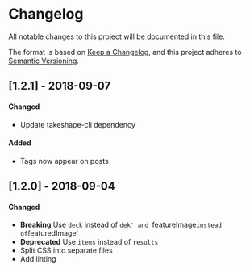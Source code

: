 # Changelog
All notable changes to this project will be documented in this file.

The format is based on [Keep a Changelog](https://keepachangelog.com/en/1.0.0/),
and this project adheres to [Semantic Versioning](https://semver.org/spec/v2.0.0.html).

## [1.2.1] - 2018-09-07
#### Changed
- Update takeshape-cli dependency

#### Added
- Tags now appear on posts

## [1.2.0] - 2018-09-04
#### Changed
- **Breaking** Use `deck` instead of `dek' and `featureImage` instead of `featuredImage`
- **Deprecated** Use `items` instead of `results`
- Split CSS into separate files
- Add linting 